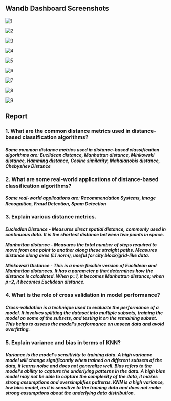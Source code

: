 ## Wandb Dashboard Screenshots

![1](output_images/1.png)

![2](output_images/2.png)

![3](output_images/3.png)

![4](output_images/4.png)

![5](output_images/5.png)

![6](output_images/6.png)

![7](output_images/7.png)

![8](output_images/8.png)

![9](output_images/9.png)

## Report

### 1. What are the common distance metrics used in distance-based classification algorithms? 

<h5> Some common distance metrics used in distance-based classification algorithms are: Euclidean distance, Manhattan distance, Minkowski distance, Hamming distance, Cosine similarity, Mahalanobis distance, Chebyshev Distance

### 2. What are some real-world applications of distance-based classification algorithms? 

<h5> Some real-world applications are: Recommendation Systems, Image Recognition, Fraud Detection, Spam Detection

### 3. Explain various distance metrics. 

<h5> Eucledian Distance - Measures direct spatial distance, commonly used in continuous data. It is the shortest distance between two points in space.

Manhattan distance - Measures the total number of steps required to move from one point to another along these straight paths. Measures distance along axes (L1 norm), useful for city block/grid-like data.

Minkowski Distance - This is a more flexible version of Euclidean and Manhattan distances. It has a parameter p that determines how the distance is calculated. When p=1, it becomes Manhattan distance; when p=2, it becomes Euclidean distance.

### 4. What is the role of cross validation in model performance? 

<h5> Cross-validation is a technique used to evaluate the performance of a model. It involves splitting the dataset into multiple subsets, training the model on some of the subsets, and testing it on the remaining subset. This helps to assess the model's performance on unseen data and avoid overfitting.

### 5. Explain variance and bias in terms of KNN? 

<h5> Variance is the model's sensitivity to training data. A high variance model will change significantly when trained on different subsets of the data, it learns noise and does not generalize well. Bias refers to the model's ability to capture the underlying patterns in the data. A high bias model may not be able to capture the complexity of the data, it makes strong assumptions and oversimplifies patterns. KNN is a high variance, low bias model, as it is sensitive to the training data and does not make strong assumptions about the underlying data distribution.
